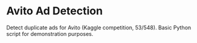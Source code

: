 # Avito Ad Detection
Detect duplicate ads for Avito (Kaggle competition, 53/548). Basic Python script for demonstration purposes.
